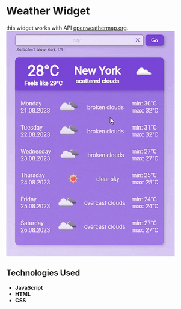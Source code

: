 # Weather Widget
this widget works with API [openweathermap.org](http://api.openweathermap.org). 
![Preview Animation](https://github.com/akoval29/WeatherWidget/blob/main/src/preview.gif)
## Technologies Used
- **JavaScript**
- **HTML**
- **CSS** 
